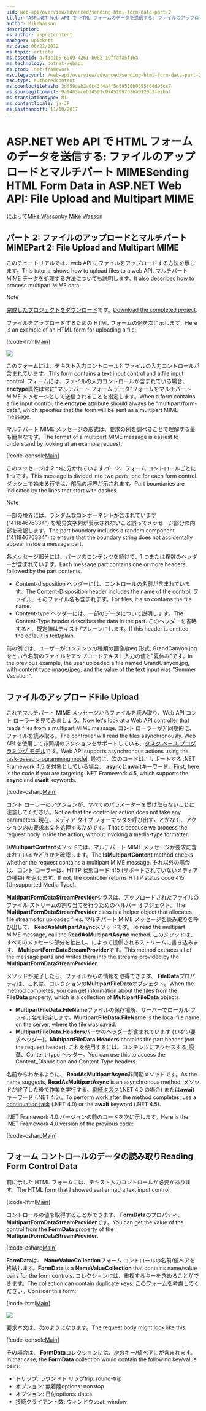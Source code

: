 ```yaml
---
uid: web-api/overview/advanced/sending-html-form-data-part-2
title: "ASP.NET Web API で HTML フォームのデータを送信する: ファイルのアップロードとマルチパート MIME |Microsoft ドキュメント"
author: MikeWasson
description: 
ms.author: aspnetcontent
manager: wpickett
ms.date: 06/21/2012
ms.topic: article
ms.assetid: a7f3c1b5-69d9-4261-b082-19ffafa5f16a
ms.technology: dotnet-webapi
ms.prod: .net-framework
msc.legacyurl: /web-api/overview/advanced/sending-html-form-data-part-2
msc.type: authoredcontent
ms.openlocfilehash: 3df59aab2a0c43f4a4f5c59530b0655f68d95cc7
ms.sourcegitcommit: 9a9483aceb34591c97451997036a9120c3fe2baf
ms.translationtype: MT
ms.contentlocale: ja-JP
ms.lasthandoff: 11/10/2017
---
```

<a name="sending-html-form-data-in-aspnet-web-api-file-upload-and-multipart-mime"></a><span data-ttu-id="cb506-102">ASP.NET Web API で HTML フォームのデータを送信する: ファイルのアップロードとマルチパート MIME</span><span class="sxs-lookup"><span data-stu-id="cb506-102">Sending HTML Form Data in ASP.NET Web API: File Upload and Multipart MIME</span></span>
====================
<span data-ttu-id="cb506-103">によって[Mike Wasson](https://github.com/MikeWasson)</span><span class="sxs-lookup"><span data-stu-id="cb506-103">by [Mike Wasson](https://github.com/MikeWasson)</span></span>

## <a name="part-2-file-upload-and-multipart-mime"></a><span data-ttu-id="cb506-104">パート 2: ファイルのアップロードとマルチパート MIME</span><span class="sxs-lookup"><span data-stu-id="cb506-104">Part 2: File Upload and Multipart MIME</span></span>

<span data-ttu-id="cb506-105">このチュートリアルでは、web API にファイルをアップロードする方法を示します。</span><span class="sxs-lookup"><span data-stu-id="cb506-105">This tutorial shows how to upload files to a web API.</span></span> <span data-ttu-id="cb506-106">マルチパート MIME データを処理する方法についても説明します。</span><span class="sxs-lookup"><span data-stu-id="cb506-106">It also describes how to process multipart MIME data.</span></span>

> [!NOTE]
> <span data-ttu-id="cb506-107">[完成したプロジェクトをダウンロード](https://code.msdn.microsoft.com/ASPNET-Web-API-File-Upload-a8c0fb0d)です。</span><span class="sxs-lookup"><span data-stu-id="cb506-107">[Download the completed project](https://code.msdn.microsoft.com/ASPNET-Web-API-File-Upload-a8c0fb0d).</span></span>


<span data-ttu-id="cb506-108">ファイルをアップロードするための HTML フォームの例を次に示します。</span><span class="sxs-lookup"><span data-stu-id="cb506-108">Here is an example of an HTML form for uploading a file:</span></span>

[!code-html[Main](sending-html-form-data-part-2/samples/sample1.html)]

![](sending-html-form-data-part-2/_static/image1.png)

<span data-ttu-id="cb506-109">このフォームには、テキスト入力コントロールとファイルの入力コントロールが含まれています。</span><span class="sxs-lookup"><span data-stu-id="cb506-109">This form contains a text input control and a file input control.</span></span> <span data-ttu-id="cb506-110">フォームには、ファイルの入力コントロールが含まれている場合、 **enctype**属性は常に&quot;マルチパート フォーム データ&quot;フォームをマルチパート MIME メッセージとして送信されることを指定します。</span><span class="sxs-lookup"><span data-stu-id="cb506-110">When a form contains a file input control, the **enctype** attribute should always be &quot;multipart/form-data&quot;, which specifies that the form will be sent as a multipart MIME message.</span></span>

<span data-ttu-id="cb506-111">マルチパート MIME メッセージの形式は、要求の例を調べることで理解する最も簡単なです。</span><span class="sxs-lookup"><span data-stu-id="cb506-111">The format of a multipart MIME message is easiest to understand by looking at an example request:</span></span>

[!code-console[Main](sending-html-form-data-part-2/samples/sample2.cmd)]

<span data-ttu-id="cb506-112">このメッセージは 2 つに分かれています*パーツ*、フォーム コントロールごとに 1 つです。</span><span class="sxs-lookup"><span data-stu-id="cb506-112">This message is divided into two *parts*, one for each form control.</span></span> <span data-ttu-id="cb506-113">ダッシュで始まる行では、部品の境界が示されます。</span><span class="sxs-lookup"><span data-stu-id="cb506-113">Part boundaries are indicated by the lines that start with dashes.</span></span>

> [!NOTE]
> <span data-ttu-id="cb506-114">一部の境界には、ランダムなコンポーネントが含まれています (&quot;41184676334&quot;) を境界文字列が表示されないこと誤ってメッセージ部分の内部を確認します。</span><span class="sxs-lookup"><span data-stu-id="cb506-114">The part boundary includes a random component (&quot;41184676334&quot;) to ensure that the boundary string does not accidentally appear inside a message part.</span></span>


<span data-ttu-id="cb506-115">各メッセージ部分には、パーツのコンテンツを続けて、1 つまたは複数のヘッダーが含まれています。</span><span class="sxs-lookup"><span data-stu-id="cb506-115">Each message part contains one or more headers, followed by the part contents.</span></span>

- <span data-ttu-id="cb506-116">Content-disposition ヘッダーには、コントロールの名前が含まれています。</span><span class="sxs-lookup"><span data-stu-id="cb506-116">The Content-Disposition header includes the name of the control.</span></span> <span data-ttu-id="cb506-117">ファイル、そのファイル名も含まれます。</span><span class="sxs-lookup"><span data-stu-id="cb506-117">For files, it also contains the file name.</span></span>
- <span data-ttu-id="cb506-118">Content-type ヘッダーには、一部のデータについて説明します。</span><span class="sxs-lookup"><span data-stu-id="cb506-118">The Content-Type header describes the data in the part.</span></span> <span data-ttu-id="cb506-119">このヘッダーを省略すると、既定値はテキスト/プレーンにします。</span><span class="sxs-lookup"><span data-stu-id="cb506-119">If this header is omitted, the default is text/plain.</span></span>

<span data-ttu-id="cb506-120">前の例では、ユーザーがコンテンツの種類の画像/jpeg 形式; GrandCanyon.jpg をという名前のファイルをアップロードテキスト入力の値と&quot;夏休み&quot;です。</span><span class="sxs-lookup"><span data-stu-id="cb506-120">In the previous example, the user uploaded a file named GrandCanyon.jpg, with content type image/jpeg; and the value of the text input was &quot;Summer Vacation&quot;.</span></span>

## <a name="file-upload"></a><span data-ttu-id="cb506-121">ファイルのアップロード</span><span class="sxs-lookup"><span data-stu-id="cb506-121">File Upload</span></span>

<span data-ttu-id="cb506-122">これでマルチパート MIME メッセージからファイルを読み取り、Web API コント ローラーを見てみましょう。</span><span class="sxs-lookup"><span data-stu-id="cb506-122">Now let's look at a Web API controller that reads files from a multipart MIME message.</span></span> <span data-ttu-id="cb506-123">コント ローラーが非同期的に、ファイルを読み取る。</span><span class="sxs-lookup"><span data-stu-id="cb506-123">The controller will read the files asynchronously.</span></span> <span data-ttu-id="cb506-124">Web API を使用して非同期のアクションをサポートしている、[タスク ベース プログラミング モデル](https://msdn.microsoft.com/library/dd460693.aspx)です。</span><span class="sxs-lookup"><span data-stu-id="cb506-124">Web API supports asynchronous actions using the [task-based programming model](https://msdn.microsoft.com/library/dd460693.aspx).</span></span> <span data-ttu-id="cb506-125">最初に、次のコードは、サポートする .NET Framework 4.5 を対象としている場合、 **async**と**await**キーワード。</span><span class="sxs-lookup"><span data-stu-id="cb506-125">First, here is the code if you are targeting .NET Framework 4.5, which supports the **async** and **await** keywords.</span></span>

[!code-csharp[Main](sending-html-form-data-part-2/samples/sample3.cs)]

<span data-ttu-id="cb506-126">コント ローラーのアクションが、すべてのパラメーターを受け取らないことに注意してください。</span><span class="sxs-lookup"><span data-stu-id="cb506-126">Notice that the controller action does not take any parameters.</span></span> <span data-ttu-id="cb506-127">現在、メディア タイプ フォーマッタを呼び出すことがなく、アクション内の要求本文を処理するためです。</span><span class="sxs-lookup"><span data-stu-id="cb506-127">That's because we process the request body inside the action, without invoking a media-type formatter.</span></span>

<span data-ttu-id="cb506-128">**IsMultipartContent**メソッドでは、マルチパート MIME メッセージが要求に含まれているかどうかを確認します。</span><span class="sxs-lookup"><span data-stu-id="cb506-128">The **IsMultipartContent** method checks whether the request contains a multipart MIME message.</span></span> <span data-ttu-id="cb506-129">それ以外の場合は、コント ローラーは、HTTP 状態コード 415 (サポートされていないメディアの種類) を返します。</span><span class="sxs-lookup"><span data-stu-id="cb506-129">If not, the controller returns HTTP status code 415 (Unsupported Media Type).</span></span>

<span data-ttu-id="cb506-130">**MultipartFormDataStreamProvider**クラスは、アップロードされたファイルのファイル ストリームの割り当てを行うためのヘルパー オブジェクト。</span><span class="sxs-lookup"><span data-stu-id="cb506-130">The **MultipartFormDataStreamProvider** class is a helper object that allocates file streams for uploaded files.</span></span> <span data-ttu-id="cb506-131">マルチパート MIME メッセージを読み取りを呼び出して、 **ReadAsMultipartAsync**メソッドです。</span><span class="sxs-lookup"><span data-stu-id="cb506-131">To read the multipart MIME message, call the **ReadAsMultipartAsync** method.</span></span> <span data-ttu-id="cb506-132">このメソッドは、すべてのメッセージ部分を抽出し、によって提供されるストリームに書き込みます、 **MultipartFormDataStreamProvider**です。</span><span class="sxs-lookup"><span data-stu-id="cb506-132">This method extracts all of the message parts and writes them into the streams provided by the **MultipartFormDataStreamProvider**.</span></span>

<span data-ttu-id="cb506-133">メソッドが完了したら、ファイルからの情報を取得できます、 **FileData**プロパティは、これは、コレクションの**MultipartFileData**オブジェクト。</span><span class="sxs-lookup"><span data-stu-id="cb506-133">When the method completes, you can get information about the files from the **FileData** property, which is a collection of **MultipartFileData** objects.</span></span>

- <span data-ttu-id="cb506-134">**MultipartFileData.FileName**ファイルの保存場所、サーバーでローカル ファイル名を指定します。</span><span class="sxs-lookup"><span data-stu-id="cb506-134">**MultipartFileData.FileName** is the local file name on the server, where the file was saved.</span></span>
- <span data-ttu-id="cb506-135">**MultipartFileData.Headers**パーツのヘッダーが含まれています (*いない*要求ヘッダー)。</span><span class="sxs-lookup"><span data-stu-id="cb506-135">**MultipartFileData.Headers** contains the part header (*not* the request header).</span></span> <span data-ttu-id="cb506-136">これを使用するには、コンテンツにアクセスする\_廃棄、Content-type ヘッダー。</span><span class="sxs-lookup"><span data-stu-id="cb506-136">You can use this to access the Content\_Disposition and Content-Type headers.</span></span>

<span data-ttu-id="cb506-137">名前からわかるように、 **ReadAsMultipartAsync**非同期メソッドです。</span><span class="sxs-lookup"><span data-stu-id="cb506-137">As the name suggests, **ReadAsMultipartAsync** is an asynchronous method.</span></span> <span data-ttu-id="cb506-138">メソッドが終了した後で作業を実行する、[継続タスク](https://msdn.microsoft.com/en-us/library/ee372288.aspx)(.NET 4.0 の場合) または**await**キーワード (.NET 4.5)。</span><span class="sxs-lookup"><span data-stu-id="cb506-138">To perform work after the method completes, use a [continuation task](https://msdn.microsoft.com/en-us/library/ee372288.aspx) (.NET 4.0) or the **await** keyword (.NET 4.5).</span></span>

<span data-ttu-id="cb506-139">.NET Framework 4.0 バージョンの前のコードを次に示します。</span><span class="sxs-lookup"><span data-stu-id="cb506-139">Here is the .NET Framework 4.0 version of the previous code:</span></span>

[!code-csharp[Main](sending-html-form-data-part-2/samples/sample4.cs)]

## <a name="reading-form-control-data"></a><span data-ttu-id="cb506-140">フォーム コントロールのデータの読み取り</span><span class="sxs-lookup"><span data-stu-id="cb506-140">Reading Form Control Data</span></span>

<span data-ttu-id="cb506-141">前に示した HTML フォームには、テキスト入力コントロールが必要があります。</span><span class="sxs-lookup"><span data-stu-id="cb506-141">The HTML form that I showed earlier had a text input control.</span></span>

[!code-html[Main](sending-html-form-data-part-2/samples/sample5.html)]

<span data-ttu-id="cb506-142">コントロールの値を取得することができます、 **FormData**のプロパティ、 **MultipartFormDataStreamProvider**です。</span><span class="sxs-lookup"><span data-stu-id="cb506-142">You can get the value of the control from the **FormData** property of the **MultipartFormDataStreamProvider**.</span></span>

[!code-csharp[Main](sending-html-form-data-part-2/samples/sample6.cs?highlight=15)]

<span data-ttu-id="cb506-143">**FormData**は、 **NameValueCollection**フォーム コントロールの名前/値ペアを格納します。</span><span class="sxs-lookup"><span data-stu-id="cb506-143">**FormData** is a **NameValueCollection** that contains name/value pairs for the form controls.</span></span> <span data-ttu-id="cb506-144">コレクションには、重複するキーを含めることができます。</span><span class="sxs-lookup"><span data-stu-id="cb506-144">The collection can contain duplicate keys.</span></span> <span data-ttu-id="cb506-145">このフォームを考慮してください。</span><span class="sxs-lookup"><span data-stu-id="cb506-145">Consider this form:</span></span>

[!code-html[Main](sending-html-form-data-part-2/samples/sample7.html)]

![](sending-html-form-data-part-2/_static/image2.png)

<span data-ttu-id="cb506-146">要求本文は、次のようになります。</span><span class="sxs-lookup"><span data-stu-id="cb506-146">The request body might look like this:</span></span>

[!code-console[Main](sending-html-form-data-part-2/samples/sample8.cmd)]

<span data-ttu-id="cb506-147">その場合は、 **FormData**コレクションには、次のキー/値ペアにが含まれます。</span><span class="sxs-lookup"><span data-stu-id="cb506-147">In that case, the **FormData** collection would contain the following key/value pairs:</span></span>

- <span data-ttu-id="cb506-148">トリップ: ラウンドト リップ</span><span class="sxs-lookup"><span data-stu-id="cb506-148">trip: round-trip</span></span>
- <span data-ttu-id="cb506-149">オプション: 無着陸</span><span class="sxs-lookup"><span data-stu-id="cb506-149">options: nonstop</span></span>
- <span data-ttu-id="cb506-150">オプション: 日付</span><span class="sxs-lookup"><span data-stu-id="cb506-150">options: dates</span></span>
- <span data-ttu-id="cb506-151">接続クライアント数: ウィンドウ</span><span class="sxs-lookup"><span data-stu-id="cb506-151">seat: window</span></span>
